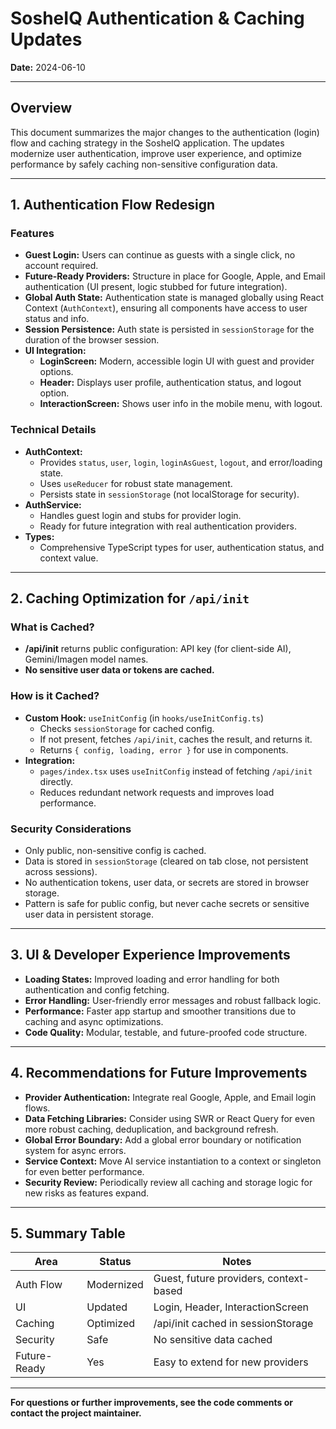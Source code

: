 # SosheIQ Authentication & Caching Updates

**Date:** 2024-06-10

---

## Overview

This document summarizes the major changes to the authentication (login) flow and caching strategy in the SosheIQ application. The updates modernize user authentication, improve user experience, and optimize performance by safely caching non-sensitive configuration data.

---

## 1. Authentication Flow Redesign

### **Features**

- **Guest Login:** Users can continue as guests with a single click, no account required.
- **Future-Ready Providers:** Structure in place for Google, Apple, and Email authentication (UI present, logic stubbed for future integration).
- **Global Auth State:** Authentication state is managed globally using React Context (`AuthContext`), ensuring all components have access to user status and info.
- **Session Persistence:** Auth state is persisted in `sessionStorage` for the duration of the browser session.
- **UI Integration:**
  - **LoginScreen:** Modern, accessible login UI with guest and provider options.
  - **Header:** Displays user profile, authentication status, and logout option.
  - **InteractionScreen:** Shows user info in the mobile menu, with logout.

### **Technical Details**

- **AuthContext:**
  - Provides `status`, `user`, `login`, `loginAsGuest`, `logout`, and error/loading state.
  - Uses `useReducer` for robust state management.
  - Persists state in `sessionStorage` (not localStorage for security).
- **AuthService:**
  - Handles guest login and stubs for provider login.
  - Ready for future integration with real authentication providers.
- **Types:**
  - Comprehensive TypeScript types for user, authentication status, and context value.

---

## 2. Caching Optimization for `/api/init`

### **What is Cached?**

- **/api/init** returns public configuration: API key (for client-side AI), Gemini/Imagen model names.
- **No sensitive user data or tokens are cached.**

### **How is it Cached?**

- **Custom Hook:** `useInitConfig` (in `hooks/useInitConfig.ts`)
  - Checks `sessionStorage` for cached config.
  - If not present, fetches `/api/init`, caches the result, and returns it.
  - Returns `{ config, loading, error }` for use in components.
- **Integration:**
  - `pages/index.tsx` uses `useInitConfig` instead of fetching `/api/init` directly.
  - Reduces redundant network requests and improves load performance.

### **Security Considerations**

- Only public, non-sensitive config is cached.
- Data is stored in `sessionStorage` (cleared on tab close, not persistent across sessions).
- No authentication tokens, user data, or secrets are stored in browser storage.
- Pattern is safe for public config, but never cache secrets or sensitive user data in persistent storage.

---

## 3. UI & Developer Experience Improvements

- **Loading States:** Improved loading and error handling for both authentication and config fetching.
- **Error Handling:** User-friendly error messages and robust fallback logic.
- **Performance:** Faster app startup and smoother transitions due to caching and async optimizations.
- **Code Quality:** Modular, testable, and future-proofed code structure.

---

## 4. Recommendations for Future Improvements

- **Provider Authentication:** Integrate real Google, Apple, and Email login flows.
- **Data Fetching Libraries:** Consider using SWR or React Query for even more robust caching, deduplication, and background refresh.
- **Global Error Boundary:** Add a global error boundary or notification system for async errors.
- **Service Context:** Move AI service instantiation to a context or singleton for even better performance.
- **Security Review:** Periodically review all caching and storage logic for new risks as features expand.

---

## 5. Summary Table

| Area         | Status     | Notes                                  |
| ------------ | ---------- | -------------------------------------- |
| Auth Flow    | Modernized | Guest, future providers, context-based |
| UI           | Updated    | Login, Header, InteractionScreen       |
| Caching      | Optimized  | /api/init cached in sessionStorage     |
| Security     | Safe       | No sensitive data cached               |
| Future-Ready | Yes        | Easy to extend for new providers       |

---

**For questions or further improvements, see the code comments or contact the project maintainer.**
